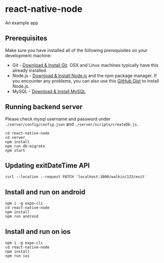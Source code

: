 # react-native-node
An example app 

## Prerequisites
Make sure you have installed all of the following prerequisites on your development machine:
* Git - [Download & Install Git](https://git-scm.com/downloads). OSX and Linux machines typically have this already installed.
* Node.js - [Download & Install Node.js](https://nodejs.org/en/download/) and the npm package manager. If you encounter any problems, you can also use this [GitHub Gist](https://gist.github.com/isaacs/579814) to install Node.js.
* MySQL - [Download & Install MySQL](https://www.mysql.com/downloads)

## Running backend server
Please check mysql username and password under `./server/config/config.json` and `./server/scripts/createDb.js`.
```
cd react-native-node
cd server
npm install
npm run db:migrate
npm start
```

## Updating exitDateTime API
```
curl --location --request PATCH 'localhost:3000/walkin/123/exit'
```

## Install and run on android
```
npm i -g expo-cli
cd react-native-node
npm install
npm run android
```

## Install and run on ios
```
npm i -g expo-cli
cd react-native-node
npm install
npm run ios
```
